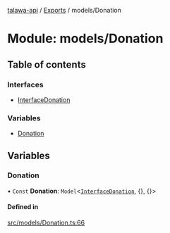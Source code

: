 [talawa-api](../README.md) / [Exports](../modules.md) / models/Donation

# Module: models/Donation

## Table of contents

### Interfaces

- [InterfaceDonation](../interfaces/models_Donation.InterfaceDonation.md)

### Variables

- [Donation](models_Donation.md#donation)

## Variables

### Donation

• `Const` **Donation**: `Model`\<[`InterfaceDonation`](../interfaces/models_Donation.InterfaceDonation.md), \{\}, \{\}\>

#### Defined in

[src/models/Donation.ts:66](https://github.com/PalisadoesFoundation/talawa-api/blob/3eeb2af/src/models/Donation.ts#L66)
